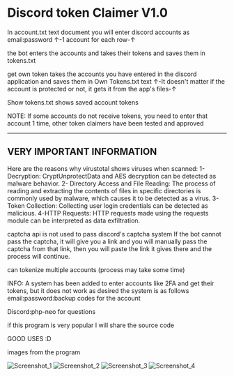 # Discord token Claimer V1.0

In account.txt text document you will enter discord accounts as email:password
↑-1 account for each row-↑

the bot enters the accounts and takes their tokens and saves them in tokens.txt 

get own token takes the accounts you have entered in the discord application and saves them in Own Tokens.txt text
↑-It doesn't matter if the account is protected or not, it gets it from the app's files-↑

Show tokens.txt shows saved account tokens

NOTE: If some accounts do not receive tokens, you need to enter that account 1 time, other token claimers have been tested
and approved

----------------------------
VERY IMPORTANT INFORMATION
----------------------------
Here are the reasons why virustotal shows viruses when scanned:
1-Decryption: CryptUnprotectData and AES decryption can be detected as malware behavior.
2- Directory Access and File Reading: The process of reading and extracting the contents of files in specific directories is commonly used by malware, which causes it to be detected as a virus.
3-Token Collection: Collecting user login credentials can be detected as malicious.
4-HTTP Requests: HTTP requests made using the requests module can be interpreted as data exfiltration.


captcha api is not used to pass discord's captcha system If the bot cannot pass the captcha,
it will give you a link and you will manually pass the captcha from that link, then you will paste the link it gives
there and the process will continue.

can tokenize multiple accounts (process may take some time)

INFO: A system has been added to enter accounts like 2FA and get their tokens, but it does not work as desired
the system is as follows email:password:backup codes for the account

Discord:php-neo for questions

if this program is very popular I will share the source code

GOOD USES :D

images from the program

![Screenshot_1](https://github.com/Neoexe01/Discord-Token-Claimer-V1.0/assets/162755722/2b41a10d-ca4e-436d-87fe-71f99a8a4911)
![Screenshot_2](https://github.com/Neoexe01/Discord-Token-Claimer-V1.0/assets/162755722/e645b808-8db2-4806-b9a6-6174d8422e12)
![Screenshot_3](https://github.com/Neoexe01/Discord-Token-Claimer-V1.0/assets/162755722/4db6ffea-5250-4810-8225-130eeb1f4d85)
![Screenshot_4](https://github.com/Neoexe01/Discord-Token-Claimer-V1.0/assets/162755722/dfbcc0d5-4059-4624-a951-3d33992af608)
